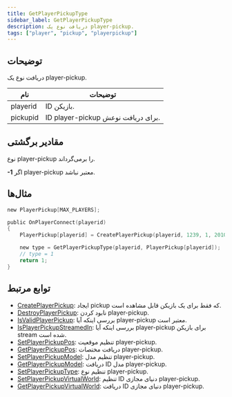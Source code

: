 ```yaml
---
title: GetPlayerPickupType
sidebar_label: GetPlayerPickupType
description: دریافت نوع یک player-pickup.
tags: ["player", "pickup", "playerpickup"]
---
```


<VersionWarn version='omp v1.1.0.2612' />

## توضیحات

دریافت نوع یک player-pickup.

| نام     | توضیحات                                     |
|----------|-------------------------------------------------|
| playerid | ID بازیکن.                           |
| pickupid | ID player-pickup برای دریافت نوعش. |

## مقادیر برگشتی

نوع player-pickup را برمی‌گرداند.

**-1** اگر player-pickup معتبر نباشد.

## مثال‌ها

```c
new PlayerPickup[MAX_PLAYERS];

public OnPlayerConnect(playerid)
{
    PlayerPickup[playerid] = CreatePlayerPickup(playerid, 1239, 1, 2010.0979, 1222.0642, 10.8206, -1);

    new type = GetPlayerPickupType(playerid, PlayerPickup[playerid]);
    // type = 1
    return 1;
}
```

## توابع مرتبط

- [CreatePlayerPickup](CreatePlayerPickup): ایجاد pickup که فقط برای یک بازیکن قابل مشاهده است.
- [DestroyPlayerPickup](DestroyPlayerPickup): نابود کردن player-pickup.
- [IsValidPlayerPickup](IsValidPlayerPickup): بررسی اینکه آیا player-pickup معتبر است.
- [IsPlayerPickupStreamedIn](IsPlayerPickupStreamedIn): بررسی اینکه آیا player-pickup برای بازیکن stream شده است.
- [SetPlayerPickupPos](SetPlayerPickupPos): تنظیم موقعیت player-pickup.
- [GetPlayerPickupPos](GetPlayerPickupPos): دریافت مختصات player-pickup.
- [SetPlayerPickupModel](SetPlayerPickupModel): تنظیم مدل player-pickup.
- [GetPlayerPickupModel](GetPlayerPickupModel): دریافت ID مدل player-pickup.
- [SetPlayerPickupType](SetPlayerPickupType): تنظیم نوع player-pickup.
- [SetPlayerPickupVirtualWorld](SetPlayerPickupVirtualWorld): تنظیم ID دنیای مجازی player-pickup.
- [GetPlayerPickupVirtualWorld](GetPlayerPickupVirtualWorld): دریافت ID دنیای مجازی player-pickup.